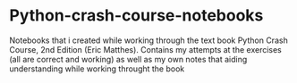 # Python-crash-course-notebooks
Notebooks that i created while working through the text book Python Crash Course, 2nd Edition (Eric Matthes). 
Contains my attempts at the exercises (all are correct and working) as well as my own notes that aiding understanding while working throught the book 
